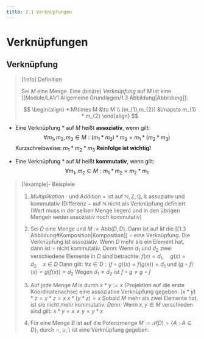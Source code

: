 ```yaml
---
title: 2.1 Verknüpfungen
---
```


# Verknüpfungen

## Verknüpfung

> [!info] Definition 
> 
> Sei $M$ eine Menge. Eine (binäre) *Verknüpfung* auf $M$ ist eine [[Module/LA1/1 Allgemeine Grundlagen/1.3 Abbildung|Abbildung]]:
> 
>  $$
> \begin{align}
> *:M\times M &\to M  \\
> (m_{1},m_{2}) &\mapsto m_{1} * m_{2}
> \end{align}
> $$

- Eine Verknüpfung $*$ auf $M$ heißt **assoziativ**, wenn gilt:
  $$
  \forall m_1, m_2, m_3 \in M:\left(m_1 * m_2\right) * m_3=m_1 *\left(m_2 * m_3\right)
  $$
  Kurzschreibweise: $m_{1}*m_{2}*m_{3}$
  **Reinfolge ist wichtig!**

- Eine Verknüpfung $*$ auf $M$ heißt **kommutativ**, wenn gilt:
  $$
  \forall m_{1}, m_{2} \in M : m_{1} * m_{2}=m_{2}*m_{1}
  $$
  
> [!example]- Beispiele
> 
> 1. *Multiplikation* $\cdot$ und *Addition* $+$ ist auf $\mathbb{N}, \mathbb{Z}, \mathbb{Q}, \mathbb{R}$ assoziativ und kommutativ
>    (Differenz $-$ auf $\mathbb{N}$ nicht als Verknüpfung definiert (Wert muss in der selben Menge liegen) und in den übrigen Mengen weder assoziativ noch kommutativ)
> 
> 2. Sei $D$ eine Menge und $M := \text{Abb}(D,D)$.
>    Dann ist auf $M$ die [[1.3 Abbildung#Komposition|Komposition]] $\circ$ eine Verknüpfung.
>    Die Verknüpfung ist assoziativ.
>    Wenn $D$ mehr als ein Element hat, dann ist $\circ$ nicht kommutativ.
>    *Denn:* Wenn $d_{1}$ und $d_{2}$ zwei verschiedene Elemente in $D$ sind betrachte:
>    $f(x) = d_{1}, \quad g(x)=d_{2} \quad x \in D$
>    Dann gilt:
>    $\forall x \in D: (f \circ g)(x)=f(g(x))=d_{1} \text{ und } (g \circ f)(x)=g(f(x))=d_{2}$
>    Wegen $d_{1}\neq d_{2}$ ist $f \circ g \neq g \circ f$
> 
> 3. Auf jede Menge $M$ is durch $x * y := x$ (Projektion auf die erste Koordinatenachse) eine assoziative Verknüpfung gegeben:
>    $(x * y)*z=x*z=x$
>    $x*(y*z)=x$
>    Sobald $M$ mehr als zwei Elemente hat, ist sie nicht mehr kommutativ.
>    *Denn:* Wenn $x,y \in M$ verschieden sind gilt:
>    $x * y = x \neq y = y * x$
> 
> 4. Für eine Menge $B$ ist auf die Potenzmenge $M:=\mathcal{P}(D)=\{ A: A \subseteq D \}$, durch $\cap, \cup, \setminus$ ist eine Verknüpfung gegeben.
